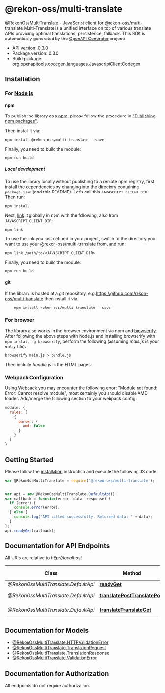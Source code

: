 # @rekon-oss/multi-translate

@RekonOssMultiTranslate - JavaScript client for @rekon-oss/multi-translate
Multi-Translate is a unified interface on top of various translate APIs providing optimal translations, persistence, fallback.
This SDK is automatically generated by the [OpenAPI Generator](https://openapi-generator.tech) project:

- API version: 0.3.0
- Package version: 0.3.0
- Build package: org.openapitools.codegen.languages.JavascriptClientCodegen

## Installation

### For [Node.js](https://nodejs.org/)

#### npm

To publish the library as a [npm](https://www.npmjs.com/), please follow the procedure in ["Publishing npm packages"](https://docs.npmjs.com/getting-started/publishing-npm-packages).

Then install it via:

```shell
npm install @rekon-oss/multi-translate --save
```

Finally, you need to build the module:

```shell
npm run build
```

##### Local development

To use the library locally without publishing to a remote npm registry, first install the dependencies by changing into the directory containing `package.json` (and this README). Let's call this `JAVASCRIPT_CLIENT_DIR`. Then run:

```shell
npm install
```

Next, [link](https://docs.npmjs.com/cli/link) it globally in npm with the following, also from `JAVASCRIPT_CLIENT_DIR`:

```shell
npm link
```

To use the link you just defined in your project, switch to the directory you want to use your @rekon-oss/multi-translate from, and run:

```shell
npm link /path/to/<JAVASCRIPT_CLIENT_DIR>
```

Finally, you need to build the module:

```shell
npm run build
```

#### git

If the library is hosted at a git repository, e.g.https://github.com/rekon-oss/multi-translate
then install it via:

```shell
    npm install rekon-oss/multi-translate --save
```

### For browser

The library also works in the browser environment via npm and [browserify](http://browserify.org/). After following
the above steps with Node.js and installing browserify with `npm install -g browserify`,
perform the following (assuming *main.js* is your entry file):

```shell
browserify main.js > bundle.js
```

Then include *bundle.js* in the HTML pages.

### Webpack Configuration

Using Webpack you may encounter the following error: "Module not found: Error:
Cannot resolve module", most certainly you should disable AMD loader. Add/merge
the following section to your webpack config:

```javascript
module: {
  rules: [
    {
      parser: {
        amd: false
      }
    }
  ]
}
```

## Getting Started

Please follow the [installation](#installation) instruction and execute the following JS code:

```javascript
var @RekonOssMultiTranslate = require('@rekon-oss/multi-translate');


var api = new @RekonOssMultiTranslate.DefaultApi()
var callback = function(error, data, response) {
  if (error) {
    console.error(error);
  } else {
    console.log('API called successfully. Returned data: ' + data);
  }
};
api.readyGet(callback);

```

## Documentation for API Endpoints

All URIs are relative to *http://localhost*

Class | Method | HTTP request | Description
------------ | ------------- | ------------- | -------------
*@RekonOssMultiTranslate.DefaultApi* | [**readyGet**](docs/DefaultApi.md#readyGet) | **GET** / | Ready
*@RekonOssMultiTranslate.DefaultApi* | [**translatePostTranslatePost**](docs/DefaultApi.md#translatePostTranslatePost) | **POST** /translate | Translate Post
*@RekonOssMultiTranslate.DefaultApi* | [**translateTranslateGet**](docs/DefaultApi.md#translateTranslateGet) | **GET** /translate | Translate


## Documentation for Models

 - [@RekonOssMultiTranslate.HTTPValidationError](docs/HTTPValidationError.md)
 - [@RekonOssMultiTranslate.TranslationRequest](docs/TranslationRequest.md)
 - [@RekonOssMultiTranslate.TranslationResponse](docs/TranslationResponse.md)
 - [@RekonOssMultiTranslate.ValidationError](docs/ValidationError.md)


## Documentation for Authorization

All endpoints do not require authorization.
